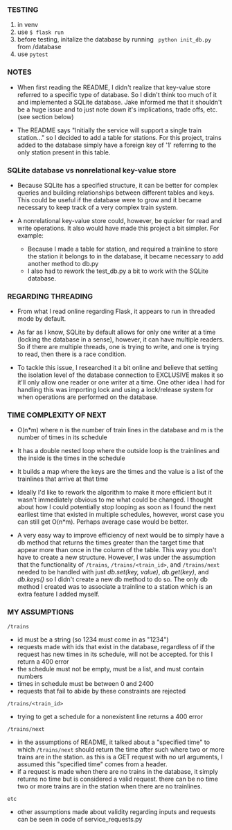 
### TESTING

1. in venv
2. use ```$ flask run```
3. before testing, initalize the database by running ``` python init_db.py``` from /database
4. use ``` pytest ```


### NOTES

- When first reading the README, I didn't realize that key-value store referred to a specific type of database. So I didn't think too much of it and implemented a SQLite database. Jake informed me that it shouldn't be a huge issue and to just note down it's implications, trade offs, etc. (see section below)

- The README says "Initially the service will support a single train station..." so I decided to add a table for stations. For this project, trains added to the database simply have a foreign key of '1' referring to the only station present in this table.


### SQLite database vs nonrelational key-value store

- Because SQLite has a specified structure, it can be better for complex queries and building relationships between different tables and keys. This could be useful if the database were to grow and it became necessary to keep track of a very complex train system.

- A nonrelational key-value store could, however, be quicker for read and write operations. It also would have made this project a bit simpler. For example:
    - Because I made a table for station, and required a trainline to store the station it belongs to in the database, it became necessary to add another method to db.py
    - I also had to rework the test_db.py a bit to work with the SQLite database.


### REGARDING THREADING

- From what I read online regarding Flask, it appears to run in threaded mode by default.

- As far as I know, SQLite by default allows for only one writer at a time (locking the database in a sense), however, it can have multiple readers. So if there are multiple threads, one is trying to write, and one is trying to read, then there is a race condition. 

- To tackle this issue, I researched it a bit online and believe that setting the isolation level of the database connection to EXCLUSIVE makes it so it'll only allow one reader or one writer at a time. One other idea I had for handling this was importing lock and using a lock/release system for when operations are performed on the database.


### TIME COMPLEXITY OF NEXT

- O(n*m) where n is the number of train lines in the database and m is the number of times in its schedule

- It has a double nested loop where the outside loop is the trainlines and the inside is the times in the schedule

- It builds a map where the keys are the times and the value is a list of the trainlines that arrive at that time

- Ideally I'd like to rework the algorithm to make it more efficient but it wasn't immediately obvious to me what could be changed. I thought about how I could potentially stop looping as soon as I found the next earliest time that existed in multiple schedules, however, worst case you can still get O(n*m). Perhaps average case would be better.

- A very easy way to improve efficiency of next would be to simply have a db method that returns the times greater than the target time that appear more than once in the column of the table. This way you don't have to create a new structure. However, I was under the assumption that the functionality of `/trains`, `/trains/<train_id>`, and `/trains/next` needed to be handled with just *db.set(key, value)*, *db.get(key)*, and *db.keys()* so I didn't create a new db method to do so. The only db method I created was to associate a trainline to a station which is an extra feature I added myself.


### MY ASSUMPTIONS

`/trains`
   - id must be a string (so 1234 must come in as "1234")
   - requests made with ids that exist in the database, regardless of if the request has new times in its schedule, will not be accepted. for this I return a 400 error
   - the schedule must not be empty, must be a list, and must contain numbers
   - times in schedule must be between 0 and 2400
   - requests that fail to abide by these constraints are rejected

`/trains/<train_id>`
   - trying to get a schedule for a nonexistent line returns a 400 error

`/trains/next`
   - in the assumptions of README, it talked about a "specified time" to which `/trains/next` should return the time after such where two or more trains are in the station. as this is a GET request with no url arguments, I assumed this "specified time" comes from a header.
   - if a request is made when there are no trains in the database, it simply returns no time but is considered a valid request. there can be no time two or more trains are in the station when there are no trainlines.

`etc`
   - other assumptions made about validity regarding inputs and requests can be seen in code of service_requests.py

